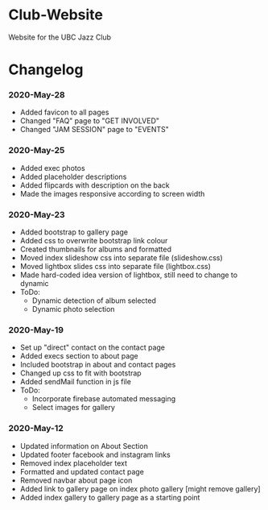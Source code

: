 # Club-Website
Website for the UBC Jazz Club

# Changelog
### 2020-May-28
- Added favicon to all pages
- Changed "FAQ" page to "GET INVOLVED"
- Changed "JAM SESSION" page to "EVENTS"
### 2020-May-25
- Added exec photos
- Added placeholder descriptions
- Added flipcards with description on the back
- Made the images responsive according to screen width
### 2020-May-23
- Added bootstrap to gallery page
- Added css to overwrite bootstrap link colour
- Created thumbnails for albums and formatted
- Moved index slideshow css into separate file (slideshow.css)
- Moved lightbox slides css into separate file (lightbox.css)
- Made hard-coded idea version of lightbox, still need to change to dynamic
- ToDo:
    * Dynamic detection of album selected
    * Dynamic photo selection
### 2020-May-19
- Set up "direct" contact on the contact page
- Added execs section to about page
- Included bootstrap in about and contact pages
- Changed up css to fit with bootstrap
- Added sendMail function in js file
- ToDo: 
    * Incorporate firebase automated messaging
    * Select images for gallery
### 2020-May-12
- Updated information on About Section
- Updated footer facebook and instagram links
- Removed index placeholder text
- Formatted and updated contact page
- Removed navbar about page icon
- Added link to gallery page on index photo gallery [might remove gallery]
- Added index gallery to gallery page as a starting point